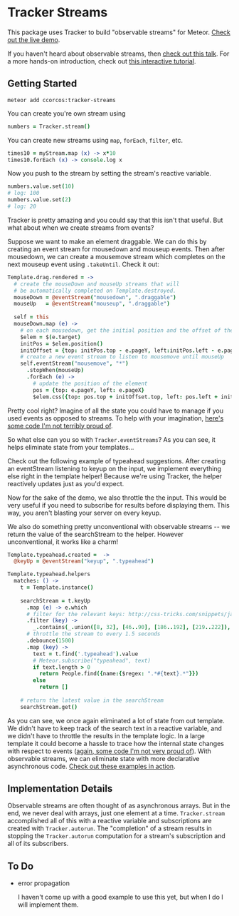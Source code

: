 # Tracker Streams

This package uses Tracker to build "observable streams" for Meteor. [Check out the live demo](http://tracker-streams.meteor.com).

If you haven't heard about observable streams, then [check out this talk](https://www.youtube.com/watch?v=XRYN2xt11Ek).
For a more hands-on introduction, check out [this interactive tutorial](http://jhusain.github.io/learnrx/).

## Getting Started

    meteor add ccorcos:tracker-streams

You can create you're own stream using

```coffee
numbers = Tracker.stream()
```

You can create new streams using `map`, `forEach`, `filter`, etc.

```coffee
times10 = myStream.map (x) -> x*10
times10.forEach (x) -> console.log x
```

Now you push to the stream by setting the stream's reactive variable.

```coffee
numbers.value.set(10)
# log: 100
numbers.value.set(2)
# log: 20
```

Tracker is pretty amazing and you could say that this isn't that useful.
But what about when we create streams from events?

Suppose we want to make an element draggable. We can do this by creating
an event stream for mousedown and mouseup events. Then after mousedown, 
we can create a mousemove stream which completes on the next mouseup event
using `.takeUntil`. Check it out:

```coffee
Template.drag.rendered = ->
  # create the mouseDown and mouseUp streams that will 
  # be automatically completed on Template.destroyed.
  mouseDown = @eventStream("mousedown", ".draggable")
  mouseUp   = @eventStream("mouseup", ".draggable")
  
  self = this
  mouseDown.map (e) ->
    # on each mousedown, get the initial position and the offset of the click
    $elem = $(e.target)
    initPos = $elem.position()
    initOffset = {top: initPos.top - e.pageY, left:initPos.left - e.pageX}
    # create a new event stream to listen to mousemove until mouseUp
    self.eventStream("mousemove", "*")
      .stopWhen(mouseUp)
      .forEach (e) ->
        # update the position of the element
        pos = {top: e.pageY, left: e.pageX}
        $elem.css({top: pos.top + initOffset.top, left: pos.left + initOffset.left})
```

Pretty cool right? Imagine of all the state you could have to manage if you
used events as opposed to streams. To help with your imagination, [here's some
code I'm not terribly proud of](https://github.com/ccorcos/meteor-swipe/blob/3f1efdff1f1e1280d46f2715496df0f21a353cb8/swipe/swipe.coffee#L332).

So what else can you so with `Tracker.eventStreams`? As you can see, it helps 
eliminate state from your templates...

Check out the following example of typeahead suggestions. After creating 
an eventStream listening to keyup on the input, we implement everything 
else right in the template helper! Because we're using Tracker, the 
helper reactively updates just as you'd expect.

Now for the sake of the demo, we also throttle the the input. This would
be very useful if you need to subscribe for results before displaying
them. This way, you aren't blasting your server on every keyup.

We also do something pretty unconventional with observable streams -- we
return the value of the searchStream to the helper. However unconventional,
it works like a charm!

```coffee
Template.typeahead.created =  ->
  @keyUp = @eventStream("keyup", ".typeahead")

Template.typeahead.helpers
  matches: () ->
    t = Template.instance()
    
    searchStream = t.keyUp
      .map (e) -> e.which
      # filter for the relevant keys: http://css-tricks.com/snippets/javascript/javascript-keycodes/
      .filter (key) -> 
        _.contains(_.union([8, 32], [46..90], [186..192], [219..222]), key)
      # throttle the stream to every 1.5 seconds
      .debounce(1500)
      .map (key) ->
        text = t.find('.typeahead').value
        # Meteor.subscribe("typeahead", text)
        if text.length > 0
          return People.find({name:{$regex: ".*#{text}.*"}})
        else 
          return []
    
    # return the latest value in the searchStream
    searchStream.get()
```

As you can see, we once again eliminated a lot of state from out template.
We didn't have to keep track of the search text in a reactive variable, and
we didn't have to throttle the results in the template logic. In a large template
it could become a hassle to trace how the internal state changes with respect
to events ([again, some code I'm not very proud of](https://github.com/ccorcos/meteor-swipe/blob/3f1efdff1f1e1280d46f2715496df0f21a353cb8/swipe/swipe.coffee#L325)). 
With observable streams, we can eliminate state with more declarative asynchronous
code. [Check out these examples in action](http://tracker-streams.meteor.com).

## Implementation Details

Observable streams are often thought of as asynchronous arrays.
But in the end, we never deal with arrays, just one element at a time.
`Tracker.stream` accomplished all of this with a reactive variable and 
subscriptions are created with `Tracker.autorun`. 
The "completion" of a stream results in stopping the `Tracker.autorun` 
computation for a stream's subscription and all of its subscribers.

## To Do
- error propagation

    I haven't come up with a good example to use this yet, but when I do
    I will implement them.
